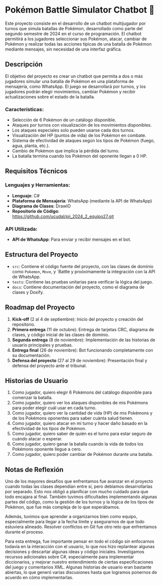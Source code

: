 # Pokémon Battle Simulator Chatbot 🤖

Este proyecto consiste en el desarrollo de un chatbot multijugador por turnos que simula batallas de Pokémon, desarrollado como parte del segundo semestre de 2024 en el curso de programación. El chatbot permitirá a los jugadores seleccionar sus Pokémon, atacar, cambiar de Pokémon y realizar todas las acciones típicas de una batalla de Pokémon mediante mensajes, sin necesidad de una interfaz gráfica.

## Descripción

El objetivo del proyecto es crear un chatbot que permita a dos o más jugadores simular una batalla de Pokémon en una plataforma de mensajería, como WhatsApp. El juego se desarrollará por turnos, y los jugadores podrán elegir movimientos, cambiar Pokémon y recibir actualizaciones sobre el estado de la batalla.

### Características:

- Selección de 6 Pokémon de un catálogo disponible.
- Ataques por turnos con visualización de los movimientos disponibles.
- Los ataques especiales solo pueden usarse cada dos turnos.
- Visualización del HP (puntos de vida) de los Pokémon en combate.
- Sistema de efectividad de ataques según los tipos de Pokémon (fuego, agua, planta, etc.).
- Cambio de Pokémon que implica la pérdida del turno.
- La batalla termina cuando los Pokémon del oponente llegan a 0 HP.

## Requisitos Técnicos

### Lenguajes y Herramientas:

- **Lenguaje**: C#
- **Plataforma de Mensajería**: WhatsApp (mediante la API de WhatsApp)
- **Diagrama de Clases**: DrawIO
- **Repositorio de Código**: https://github.com/ucudal/pii_2024_2_equipo27.git 

### API Utilizada:

- **API de WhatsApp**: Para enviar y recibir mensajes en el bot.

## Estructura del Proyecto
- `src`: Contiene el código fuente del proyecto, con las clases de dominio como `Pokemon`, `Move`, y `Battle y proóximamente la integración con la API de WhatsApp.
- `tests`: Contiene las pruebas unitarias para verificar la lógica del juego.
- `docs`: Contiene documentación del proyecto, como el diagrama de clases y Doxify.

## Roadmap del Proyecto

1. **Kick-off** (2 al 4 de septiembre): Inicio del proyecto y creación del repositorio.
2. **Primera entrega** (11 de octubre): Entrega de tarjetas CRC, diagrama de clases, y código inicial de las clases de dominio.
3. **Segunda entrega** (8 de noviembre): Implementación de las historias de usuario principales y pruebas.
4. **Entrega final** (26 de noviembre): Bot funcionando completamente con su documentación.
5. **Defensa del proyecto** (27 al 29 de noviembre): Presentación final y defensa del proyecto ante el tribunal.

## Historias de Usuario

1. Como jugador, quiero elegir 6 Pokémons del catálogo disponible para comenzar la batalla.
2. Como jugador, quiero ver los ataques disponibles de mis Pokémons para poder elegir cuál usar en cada turno.
3. Como jugador, quiero ver la cantidad de vida (HP) de mis Pokémons y de los Pokémons oponentes para saber cuánta salud tienen.
4. Como jugador, quiero atacar en mi turno y hacer daño basado en la efectividad de los tipos de Pokémon.
5. Como jugador, quiero saber de quién es el turno para estar seguro de cuándo atacar o esperar.
6. Como jugador, quiero ganar la batalla cuando la vida de todos los Pokémons oponente llegue a cero.
7. Como jugador, quiero poder cambiar de Pokémon durante una batalla.

## Notas de Reflexión

Uno de los mayores desafíos que enfrentamos fue avanzar en el proyecto cuando todas las clases dependían entre sí, pero debíamos desarrollarlas por separado. Esto nos obligó a planificar con mucho cuidado para que todo encajara al final. También tuvimos dificultades implementando algunas partes del código, como la gestión de los turnos y la lógica de los tipos de Pokémon, que fue más compleja de lo que esperábamos.

Además, tuvimos que aprender a organizarnos bien como equipo, especialmente para llegar a la fecha límite y asegurarnos de que todo estuviera alineado. Resolver conflictos en Git fue otro reto que enfrentamos durante el proceso.

Para esta entrega, fue importante pensar en todo el código sin enfocarnos todavía en la interacción con el usuario, lo que nos hizo replantear algunas decisiones y descartar algunas ideas y código iniciales. Investigamos recursos adicionales sobre C#, especialmente para implementar diccionarios, y mejorar nuestro entendimiento de ciertas especificaciones del juego y comentarios XML. Algunas historias de usuario eran bastante abiertas, lo que generó varias discusiones hasta que logramos ponernos de acuerdo en cómo implementarlas.

